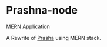 # Prashna-node
MERN Application

A Rewrite of [Prasha](https://github.com/its-mXc/Prashna) using MERN stack.
